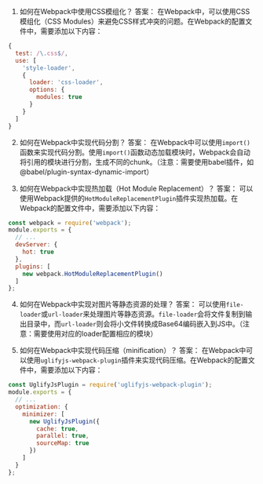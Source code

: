 

1. 如何在Webpack中使用CSS模组化？
答案： 在Webpack中，可以使用CSS模组化（CSS Modules）来避免CSS样式冲突的问题。在Webpack的配置文件中，需要添加以下内容：
```javascript
{
  test: /\.css$/,
  use: [
    'style-loader',
    {
      loader: 'css-loader',
      options: {
        modules: true
      }
    }
  ]
}
```

2. 如何在Webpack中实现代码分割？
答案： 在Webpack中可以使用`import()`函数来实现代码分割。使用`import()`函数动态加载模块时，Webpack会自动将引用的模块进行分割，生成不同的chunk。（注意：需要使用babel插件，如@babel/plugin-syntax-dynamic-import）

3. 如何在Webpack中实现热加载（Hot Module Replacement）？
答案： 可以使用Webpack提供的`HotModuleReplacementPlugin`插件实现热加载。在Webpack的配置文件中，需要添加以下内容：
```javascript
const webpack = require('webpack');
module.exports = {
  // ...
  devServer: {
    hot: true
  },
  plugins: [
    new webpack.HotModuleReplacementPlugin()
  ]
};
```

4. 如何在Webpack中实现对图片等静态资源的处理？
答案： 可以使用`file-loader`或`url-loader`来处理图片等静态资源。`file-loader`会将文件复制到输出目录中，而`url-loader`则会将小文件转换成Base64编码嵌入到JS中。（注意：需要使用对应的loader配置相应的模块）

5. 如何在Webpack中实现代码压缩（minification）？
答案： 在Webpack中可以使用`uglifyjs-webpack-plugin`插件来实现代码压缩。在Webpack的配置文件中，需要添加以下内容：
```javascript
const UglifyJsPlugin = require('uglifyjs-webpack-plugin');
module.exports = {
  // ...
  optimization: {
    minimizer: [
      new UglifyJsPlugin({
        cache: true,
        parallel: true,
        sourceMap: true
      })
    ]
  }
};
```